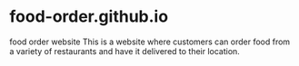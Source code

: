# food-order.github.io
food order website
This is a website where customers can order food from a variety of restaurants and have it delivered to their location.

